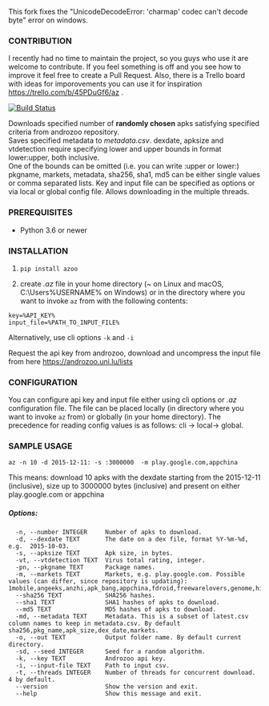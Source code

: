 This fork fixes the "UnicodeDecodeError: 'charmap' codec can't decode byte" error on windows.

### CONTRIBUTION

I recently had no time to maintain the project, so you guys who use it are welcome to contribute. If you feel something is off and you see how to improve it feel free to create a Pull Request. Also, there is a Trello board with ideas for imporovements you can use it for inspiration https://trello.com/b/45PDuGf6/az .

[![Build Status](https://travis-ci.com/ArtemKushnerov/az.svg?branch=master)](https://travis-ci.com/ArtemKushnerov/az)

Downloads specified number of **randomly chosen** apks satisfying specified criteria from androzoo repository.  
Saves specified metadata to *metadata.csv*. dexdate, apksize and vtdetection require specifying lower and upper bounds in format lower:upper, both inclusive.  
One of the bounds can be omitted (i.e. you can write :upper or lower:)  
pkgname, markets, metadata, sha256, sha1, md5 can be either single values or comma separated lists. 
Key and input file can be specified as options or via local or global config file.
Allows downloading in the multiple threads.

### PREREQUISITES
- Python 3.6 or newer

### INSTALLATION

1. `pip install azoo`

2. create *.az* file in your home directory (~ on Linux 
and macOS, C:\Users\%USERNAME% on Windows) or in the directory where you want to invoke `az` from with the following contents:  
```
key=%API_KEY%  
input_file=%PATH_TO_INPUT_FILE%
```
Alternatively, use cli options `-k` and `-i`

Request the api key from androzoo, download and uncompress the input file from here https://androzoo.uni.lu/lists

### CONFIGURATION
You can configure api key and input file either using cli options or *.az* configuration file. The file can be placed locally (in directory where you want to invoke `az` from) or globally (in your home directory).
The precedence for reading config values is as follows: cli -> local-> global.

### SAMPLE USAGE  

  `az -n 10 -d 2015-12-11: -s :3000000  -m play.google.com,appchina`

This means: download 10 apks with the dexdate starting from the
2015-12-11 (inclusive), size up to 3000000 bytes (inclusive) and present on either play.google.com or appchina

##### Options:  
```
  -n, --number INTEGER     Number of apks to download.
  -d, --dexdate TEXT       The date on a dex file, format %Y-%m-%d, e.g.  2015-10-03.
  -s, --apksize TEXT       Apk size, in bytes.
  -vt, --vtdetection TEXT  Virus total rating, integer.
  -pn, --pkgname TEXT      Package names.
  -m, --markets TEXT       Markets, e.g. play.google.com. Possible values (can differ, since repository is updating): 1mobile,angeeks,anzhi,apk_bang,appchina,fdroid,freewarelovers,genome,hiapk,markets,mi.com,play.google.com,proandroid,slideme,torrents.
  --sha256 TEXT            SHA256 hashes.
  --sha1 TEXT              SHA1 hashes of apks to download.
  --md5 TEXT               MD5 hashes of apks to download.
  -md, --metadata TEXT     Metadata. This is a subset of latest.csv column names to keep in metadata.csv. By default sha256,pkg_name,apk_size,dex_date,markets.  
  -o, --out TEXT           Output folder name. By default current directory.
  -sd, --seed INTEGER      Seed for a random algorithm.
  -k, --key TEXT           Androzoo api key.
  -i, --input-file TEXT    Path to input csv.
  -t, --threads INTEGER    Number of threads for concurrent download. 4 by default.
  --version                Show the version and exit.
  --help                   Show this message and exit.  
```
